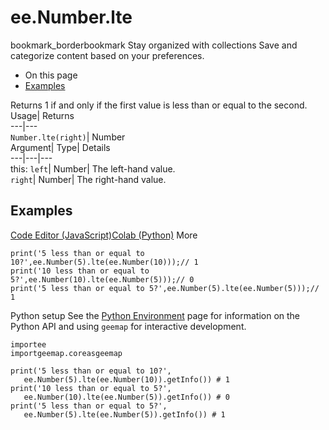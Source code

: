  
#  ee.Number.lte 
bookmark_borderbookmark Stay organized with collections  Save and categorize content based on your preferences. 
  * On this page
  * [Examples](https://developers.google.com/earth-engine/apidocs/ee-number-lte#examples)


Returns 1 if and only if the first value is less than or equal to the second. 
Usage| Returns  
---|---  
`Number.lte(right)`| Number  
Argument| Type| Details  
---|---|---  
this: `left`| Number| The left-hand value.  
`right`| Number| The right-hand value.  
## Examples
[Code Editor (JavaScript)](https://developers.google.com/earth-engine/apidocs/ee-number-lte#code-editor-javascript-sample)[Colab (Python)](https://developers.google.com/earth-engine/apidocs/ee-number-lte#colab-python-sample) More
```
print('5 less than or equal to 10?',ee.Number(5).lte(ee.Number(10)));// 1
print('10 less than or equal to 5?',ee.Number(10).lte(ee.Number(5)));// 0
print('5 less than or equal to 5?',ee.Number(5).lte(ee.Number(5)));// 1
```
Python setup
See the [ Python Environment](https://developers.google.com/earth-engine/guides/python_install) page for information on the Python API and using `geemap` for interactive development.
```
importee
importgeemap.coreasgeemap
```
```
print('5 less than or equal to 10?',
   ee.Number(5).lte(ee.Number(10)).getInfo()) # 1
print('10 less than or equal to 5?',
   ee.Number(10).lte(ee.Number(5)).getInfo()) # 0
print('5 less than or equal to 5?',
   ee.Number(5).lte(ee.Number(5)).getInfo()) # 1
```

